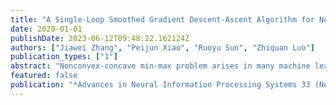 ```yaml
---
title: "A Single-Loop Smoothed Gradient Descent-Ascent Algorithm for Nonconvex-Concave Min-Max Problems"
date: 2020-01-01
publishDate: 2023-06-12T09:48:22.162124Z
authors: ["Jiawei Zhang", "Peijun Xiao", "Ruoyu Sun", "Zhiquan Luo"]
publication_types: ["1"]
abstract: "Nonconvex-concave min-max problem arises in many machine learning applications including minimizing a pointwise maximum of a set of nonconvex functions and robust adversarial training of neural networks. A popular approach to solve this problem is the gradient descent-ascent (GDA) algorithm which unfortunately can exhibit oscillation in case of nonconvexity. In this paper, we introduce a $smoothing$ scheme which can be combined with GDA to stabilize the oscillation and ensure convergence to a stationary solution. We prove that the stabilized GDA algorithm can achieve an $O(1/epsilon^2)$ iteration complexity for minimizing the pointwise maximum of a finite collection of nonconvex functions. Moreover, the smoothed GDA algorithm achieves an $O(1/epsilon^4)$ iteration complexity for general nonconvex-concave problems. Extensions of this stabilized GDA algorithm to multi-block cases are presented. To the best of our knowledge, this is the first algorithm to achieve $O(1/epsilon^2)$ for a class of nonconvex-concave problem. We illustrate the practical efficiency of the stabilized GDA algorithm on robust training."
featured: false
publication: "*Advances in Neural Information Processing Systems 33 (NeurIPS 2020)*"
---
```


